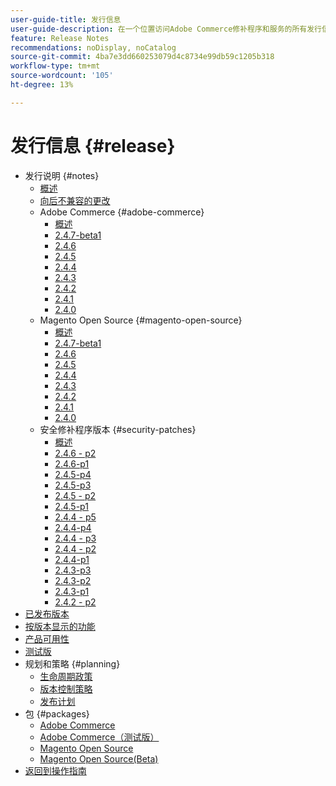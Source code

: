 ```yaml
---
user-guide-title: 发行信息
user-guide-description: 在一个位置访问Adobe Commerce修补程序和服务的所有发行信息。
feature: Release Notes
recommendations: noDisplay, noCatalog
source-git-commit: 4ba7e3dd660253079d4c8734e99db59c1205b318
workflow-type: tm+mt
source-wordcount: '105'
ht-degree: 13%

---
```



# 发行信息 {#release}

- 发行说明 {#notes}
   - [概述](release-notes/overview.md)
   - [向后不兼容的更改](backward-incompatible-changes.md)
   - Adobe Commerce {#adobe-commerce}
      - [概述](release-notes/commerce/overview.md)
      - [2.4.7-beta1](release-notes/commerce/2-4-7.md)
      - [2.4.6](release-notes/commerce/2-4-6.md)
      - [2.4.5](release-notes/commerce/2-4-5.md)
      - [2.4.4](release-notes/commerce/2-4-4.md)
      - [2.4.3](release-notes/commerce/2-4-3.md)
      - [2.4.2](release-notes/commerce/2-4-2.md)
      - [2.4.1](release-notes/commerce/2-4-1.md)
      - [2.4.0](release-notes/commerce/2-4-0.md)
   - Magento Open Source {#magento-open-source}
      - [概述](release-notes/open-source/overview.md)
      - [2.4.7-beta1](release-notes/open-source/2-4-7.md)
      - [2.4.6](release-notes/open-source/2-4-6.md)
      - [2.4.5](release-notes/open-source/2-4-5.md)
      - [2.4.4](release-notes/open-source/2-4-4.md)
      - [2.4.3](release-notes/open-source/2-4-3.md)
      - [2.4.2](release-notes/open-source/2-4-2.md)
      - [2.4.1](release-notes/open-source/2-4-1.md)
      - [2.4.0](release-notes/open-source/2-4-0.md)
   - 安全修补程序版本 {#security-patches}
      - [概述](release-notes/security/overview.md)
      - [2.4.6 - p2](release-notes/security/2-4-6-p2.md)
      - [2.4.6-p1](release-notes/security/2-4-6-p1.md)
      - [2.4.5-p4](release-notes/security/2-4-5-p4.md)
      - [2.4.5-p3](release-notes/security/2-4-5-p3.md)
      - [2.4.5 - p2](release-notes/security/2-4-5-p2.md)
      - [2.4.5-p1](release-notes/security/2-4-5-p1.md)
      - [2.4.4 - p5](release-notes/security/2-4-4-p5.md)
      - [2.4.4-p4](release-notes/security/2-4-4-p4.md)
      - [2.4.4 - p3](release-notes/security/2-4-4-p3.md)
      - [2.4.4 - p2](release-notes/security/2-4-4-p2.md)
      - [2.4.4-p1](release-notes/security/2-4-4-p1.md)
      - [2.4.3-p3](release-notes/security/2-4-3-p3.md)
      - [2.4.3-p2](release-notes/security/2-4-3-p2.md)
      - [2.4.3-p1](release-notes/security/2-4-3-p1.md)
      - [2.4.2 - p2](release-notes/security/2-4-2-p2.md)
- [已发布版本](versions.md)
- [按版本显示的功能](features.md)
- [产品可用性](product-availability.md)
- [测试版](beta.md)
- 规划和策略 {#planning}
   - [生命周期政策](lifecycle-policy.md)
   - [版本控制策略](versioning-policy.md)
   - [发布计划](schedule.md)
- 包 {#packages}
   - [Adobe Commerce](packages/adobe-commerce.md)
   - [Adobe Commerce（测试版）](packages/adobe-commerce-beta.md)
   - [Magento Open Source](packages/magento-open-source.md)
   - [Magento Open Source(Beta)](packages/magento-open-source-beta.md)
- [返回到操作指南](https://experienceleague.adobe.com/docs/commerce-operations/operational-guides/home.html)
